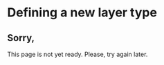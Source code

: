 Defining a new layer type
=========================

## Sorry,

This page is not yet ready. Please, try again later. 